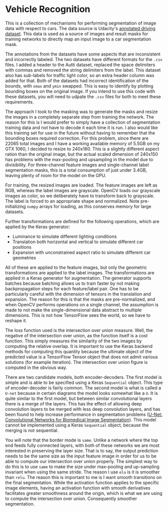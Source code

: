 # Vehicle Recognition

This is a collection of mechanisms for performing segmentation 
of image data with respect to cars.  The data source is Udacity's
[annotated driving dataset](https://github.com/udacity/self-driving-car/tree/master/annotations).
This data is used as a source of images and result masks
for training networks to directly map an input image to a 
car segmentation mask.  

The annotations from the datasets have some aspects that are
inconsistent and incorrectly labeled.  The two datasets have
different formats for the `.csv` files.  I added a header to 
the Autti dataset, replaced the space delimiters with commas
and removed the string delimiters from the label.  This dataset
also has sub-labels for traffic light color, so an extra header
column was added for that.  Both of the datasets had incorrect
identification of the bounds, with `xmax` and `ymin` swapped.
This is easy to identify by plotting bounding boxes on the 
original image.  If you intend to use this code with these 
datasets, you will need to udpate the `.csv` files for both
to meet these requirements. 

The approach I took to the masking was to generate the masks 
and resize the images in a completely separate step from training
the network.  The reason for this is I would prefer to simply have a 
collection of segmentation training data and not have to decode it 
each time it is run.  I also would like this training set for 
use in the future without having to remember that the bounding boxes
required correction.  For this problem, since there are 22065 total
images and I have a working available memory of 5.5GB on my 
GTX 1060, I decided to resize to 240x160.  This is a slightly different
aspect ration than the original image, but the actual scaled dimension
of 240x150 has problems with the max-pooling and upsampling in the model
due to divisibility.  For three-channel feature images and single-channel 
label segmentation masks, this is a total consumption of just under 3.4GB, 
leaving plenty of room for the model on the GPU.

For training, the resized images are loaded.  The feature images are 
left as RGB, whereas the label images are grayscale.  OpenCV loads our 
grayscale images as color, so we deliberately have to transform back
to grayscale.  The label is forced to an appropriate shape and normalized.
Note pre-initializing `numpy` arrays for loading, as this conserves memory
for large datasets.  

Further transformations are defined for the following operations, 
which are applied by the Keras generator:

 * Luminance to simulate different lighting conditions
 * Translation both horizontal and vertical to simulate different car positions
 * Expansion with unconstrained aspect ratio to simulate different car geometries

All of these are applied to the feature images, but only the geometric
transformations are applied to the label images.  The transformations
are applied in a Keras generator for augmentation.  The generator 
supports batches because batching allows us to train faster by not
making backpropagation steps for each feature/label pair.  One has to be
particularly careful with the dimension of tensors in the translation
and expansion.  The reason for this is that the masks are pre-normalized,
and when OpenCV performs operations on a single channel, the assumption is
made to not make the single-dimensional data abstract to multiple dimensions.
This is not how TensorFlow sees the world, so we have to reshape it.

The loss function used is the intersection over union measure.  Well, the 
negative of the intersection over union, as the function itself is a cost 
function. This simply measures the similarity of the two images by computing 
the relative overlap.  It is important to use the Keras backend methods for 
computing this quantity because the ultimate object of the predicted value is a 
TensorFlow Tensor object that does not admit various solutions (for example 
iteration).  The intersection over union figure is computed in the obvious 
way.

There are two candidate models, both encoder-decoders. The first model is simple 
and is able to be specified using a Keras `Sequential` object.  This type 
of encoder-decoder is fairly common.  The second model is what is called 
a `U-net` because in certain diagrams the model looks somewhat like a `U`.  It is
quite similar to the first model, but between similar convolutional layers 
there is a merge of the layers.  This has the effect of allowing deep convolution
layers to be merged with less deep convolution layers, and has been found to
help increase performance in segmentation problems ([U-Net: Convolutional Networks for Biomedical Image Segmentation](https://arxiv.org/pdf/1505.04597.pdf)).  This model cannot be
implemented using a Keras `Sequential` object, because the merging is not 
sequential. 

You will note that the border mode is `same`.  Unlike a network where the top end
feeds fully connected layers, with both of these networks we are most interested in
preserving the layer size.  That is to say, the output prediction needs to be the 
same size as the input feature image in order for us to be able to compute our
intersection over union properly.  The simplest way to do this is to use `same` to
make the size under max-pooling and up-sampling invariant when using the same stride.
The reason I use `elu` is it is smoother than `relu`.  The reason this is important
to me is I want smooth transitions on the final segmentation.  While the activation 
function applies to the specific image elements, having an activation function
with smooth derivatives facilitates greater smoothness around the origin, which 
is what we are using to compute the intersection over union.  Consequently smoother
segmentation.
